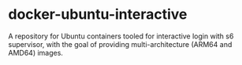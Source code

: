# docker-ubuntu-interactive
A repository for Ubuntu containers tooled for interactive login with s6 supervisor, with the goal of providing multi-architecture (ARM64 and AMD64) images.
